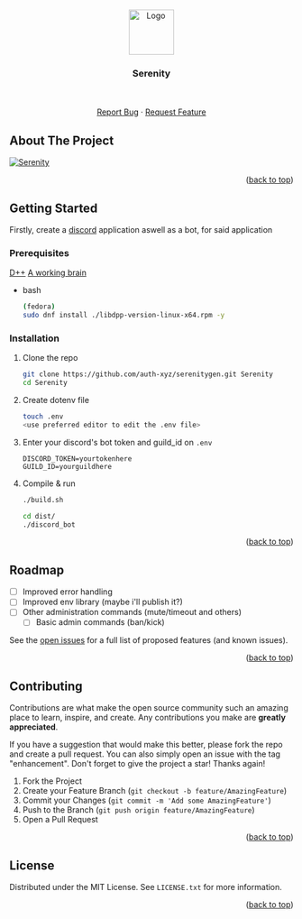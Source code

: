 <a id="readme-top"></a>

<br />
<div align="center">
  <a href="https://github.com/auth-xyz/serenitygen">
    <img src="https://auth-xyz.github.io/repositories/serenitygen/logo.png" alt="Logo" width="80" height="80">
  </a>

<h3 align="center">Serenity</h3>

  <p align="center">
    <br />
    <br />
    <a href="https://github.com/github_username/repo_name/issues/new?labels=bug&template=bug-report---.md">Report Bug</a>
    ·
    <a href="https://github.com/github_username/repo_name/issues/new?labels=enhancement&template=feature-request---.md">Request Feature</a>
  </p>
</div>


<!-- ABOUT THE PROJECT -->
## About The Project

[![Serenity][product-screenshot]](https://auth-xyz.github.io/repositories/serenitygen/banner.png)

<p align="right">(<a href="#readme-top">back to top</a>)</p>

<!-- GETTING STARTED -->
## Getting Started

Firstly, create a [discord](https://discord.dev) application aswell as a bot, for said application

### Prerequisites

[D++](https://dpp.dev/installing.html)
[A working brain](https://en.wikipedia.org/wiki/Brain)

* bash
  ```sh
  (fedora)
  sudo dnf install ./libdpp-version-linux-x64.rpm -y
  ```

### Installation

1. Clone the repo
   ```sh
   git clone https://github.com/auth-xyz/serenitygen.git Serenity
   cd Serenity
   ```
2. Create dotenv file
   ```sh
   touch .env
   <use preferred editor to edit the .env file>
   ```

3. Enter your discord's bot token and guild_id on `.env`
   ```env
   DISCORD_TOKEN=yourtokenhere
   GUILD_ID=yourguildhere
   ```
4. Compile & run
   ```sh
   ./build.sh 

   cd dist/
   ./discord_bot
   ```

<p align="right">(<a href="#readme-top">back to top</a>)</p>

<!-- ROADMAP -->
## Roadmap

- [ ] Improved error handling 
- [ ] Improved env library (maybe i'll publish it?)
- [ ] Other administration commands (mute/timeout and others)
    - [ ] Basic admin commands (ban/kick)

See the [open issues](https://github.com/auth-xyz/serenitygen/issues) for a full list of proposed features (and known issues).

<p align="right">(<a href="#readme-top">back to top</a>)</p>



<!-- CONTRIBUTING -->
## Contributing

Contributions are what make the open source community such an amazing place to learn, inspire, and create. Any contributions you make are **greatly appreciated**.

If you have a suggestion that would make this better, please fork the repo and create a pull request. You can also simply open an issue with the tag "enhancement".
Don't forget to give the project a star! Thanks again!

1. Fork the Project
2. Create your Feature Branch (`git checkout -b feature/AmazingFeature`)
3. Commit your Changes (`git commit -m 'Add some AmazingFeature'`)
4. Push to the Branch (`git push origin feature/AmazingFeature`)
5. Open a Pull Request

<p align="right">(<a href="#readme-top">back to top</a>)</p>

<!-- LICENSE -->
## License

Distributed under the MIT License. See `LICENSE.txt` for more information.

<p align="right">(<a href="#readme-top">back to top</a>)</p>


<!-- MARKDOWN LINKS & IMAGES -->
<!-- https://www.markdownguide.org/basic-syntax/#reference-style-links -->
[contributors-shield]: https://img.shields.io/github/contributors/github_username/repo_name.svg?style=for-the-badge
[contributors-url]: https://github.com/github_username/repo_name/graphs/contributors
[forks-shield]: https://img.shields.io/github/forks/github_username/repo_name.svg?style=for-the-badge
[forks-url]: https://github.com/github_username/repo_name/network/members
[stars-shield]: https://img.shields.io/github/stars/github_username/repo_name.svg?style=for-the-badge
[stars-url]: https://github.com/github_username/repo_name/stargazers
[issues-shield]: https://img.shields.io/github/issues/github_username/repo_name.svg?style=for-the-badge
[issues-url]: https://github.com/github_username/repo_name/issues
[license-shield]: https://img.shields.io/github/license/github_username/repo_name.svg?style=for-the-badge
[license-url]: https://github.com/github_username/repo_name/blob/master/LICENSE.txt
[linkedin-shield]: https://img.shields.io/badge/-LinkedIn-black.svg?style=for-the-badge&logo=linkedin&colorB=555
[linkedin-url]: https://linkedin.com/in/linkedin_username
[product-screenshot]: https://auth-xyz.github.io/repositories/serenitygen/banner.png
[CPP]: https://img.shields.io/badge/C++-00599C?style=flat-square&logo=C%2B%2B&logoColor=white
[CPP-url]: https://cplusplus.com/
[React.js]: https://img.shields.io/badge/React-20232A?style=for-the-badge&logo=react&logoColor=61DAFB
[React-url]: https://reactjs.org/
[Vue.js]: https://img.shields.io/badge/Vue.js-35495E?style=for-the-badge&logo=vuedotjs&logoColor=4FC08D
[Vue-url]: https://vuejs.org/
[Angular.io]: https://img.shields.io/badge/Angular-DD0031?style=for-the-badge&logo=angular&logoColor=white
[Angular-url]: https://angular.io/
[Svelte.dev]: https://img.shields.io/badge/Svelte-4A4A55?style=for-the-badge&logo=svelte&logoColor=FF3E00
[Svelte-url]: https://svelte.dev/
[Laravel.com]: https://img.shields.io/badge/Laravel-FF2D20?style=for-the-badge&logo=laravel&logoColor=white
[Laravel-url]: https://laravel.com
[Bootstrap.com]: https://img.shields.io/badge/Bootstrap-563D7C?style=for-the-badge&logo=bootstrap&logoColor=white
[Bootstrap-url]: https://getbootstrap.com
[JQuery.com]: https://img.shields.io/badge/jQuery-0769AD?style=for-the-badge&logo=jquery&logoColor=white
[JQuery-url]: https://jquery.com 
